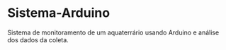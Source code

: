 # Sistema-Arduino
Sistema de monitoramento de um aquaterrário usando Arduino e análise dos dados da coleta.
